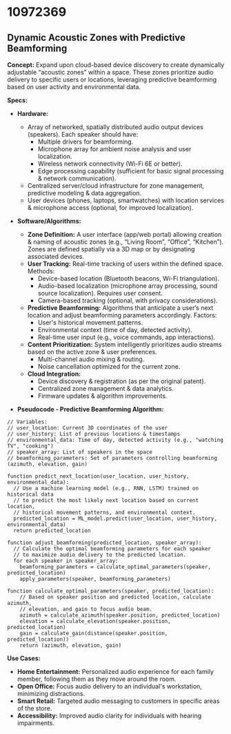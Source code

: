 # 10972369

## Dynamic Acoustic Zones with Predictive Beamforming

**Concept:** Expand upon cloud-based device discovery to create dynamically adjustable “acoustic zones” within a space. These zones prioritize audio delivery to specific users or locations, leveraging predictive beamforming based on user activity and environmental data.

**Specs:**

*   **Hardware:**
    *   Array of networked, spatially distributed audio output devices (speakers). Each speaker should have:
        *   Multiple drivers for beamforming.
        *   Microphone array for ambient noise analysis and user localization.
        *   Wireless network connectivity (Wi-Fi 6E or better).
        *   Edge processing capability (sufficient for basic signal processing & network communication).
    *   Centralized server/cloud infrastructure for zone management, predictive modeling & data aggregation.
    *   User devices (phones, laptops, smartwatches) with location services & microphone access (optional, for improved localization).

*   **Software/Algorithms:**
    *   **Zone Definition:** A user interface (app/web portal) allowing creation & naming of acoustic zones (e.g., “Living Room”, “Office”, “Kitchen”). Zones are defined spatially via a 3D map or by designating associated devices.
    *   **User Tracking:** Real-time tracking of users within the defined space. Methods:
        *   Device-based location (Bluetooth beacons, Wi-Fi triangulation).
        *   Audio-based localization (microphone array processing, sound source localization). Requires user consent.
        *   Camera-based tracking (optional, with privacy considerations).
    *   **Predictive Beamforming:** Algorithms that anticipate a user’s next location and adjust beamforming parameters accordingly. Factors:
        *   User's historical movement patterns.
        *   Environmental context (time of day, detected activity).
        *   Real-time user input (e.g., voice commands, app interactions).
    *   **Content Prioritization:** System intelligently prioritizes audio streams based on the active zone & user preferences.
        *   Multi-channel audio mixing & routing.
        *   Noise cancellation optimized for the current zone.
    *   **Cloud Integration:**
        *   Device discovery & registration (as per the original patent).
        *   Centralized zone management & data analytics.
        *   Firmware updates & algorithm improvements.

*   **Pseudocode - Predictive Beamforming Algorithm:**

```
// Variables:
// user_location: Current 3D coordinates of the user
// user_history: List of previous locations & timestamps
// environmental_data: Time of day, detected activity (e.g., "watching TV", "cooking")
// speaker_array: List of speakers in the space
// beamforming_parameters: Set of parameters controlling beamforming (azimuth, elevation, gain)

function predict_next_location(user_location, user_history, environmental_data):
  // Use a machine learning model (e.g., RNN, LSTM) trained on historical data
  // to predict the most likely next location based on current location,
  // historical movement patterns, and environmental context.
  predicted_location = ML_model.predict(user_location, user_history, environmental_data)
  return predicted_location

function adjust_beamforming(predicted_location, speaker_array):
  // Calculate the optimal beamforming parameters for each speaker
  // to maximize audio delivery to the predicted location.
  for each speaker in speaker_array:
    beamforming_parameters = calculate_optimal_parameters(speaker, predicted_location)
    apply_parameters(speaker, beamforming_parameters)

function calculate_optimal_parameters(speaker, predicted_location):
    // Based on speaker position and predicted location, calculate azimuth,
    // elevation, and gain to focus audio beam.
    azimuth = calculate_azimuth(speaker.position, predicted_location)
    elevation = calculate_elevation(speaker.position, predicted_location)
    gain = calculate_gain(distance(speaker.position, predicted_location))
    return (azimuth, elevation, gain)
```

**Use Cases:**

*   **Home Entertainment:** Personalized audio experience for each family member, following them as they move around the room.
*   **Open Office:** Focus audio delivery to an individual's workstation, minimizing distractions.
*   **Smart Retail:** Targeted audio messaging to customers in specific areas of the store.
*   **Accessibility:** Improved audio clarity for individuals with hearing impairments.
